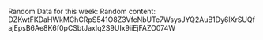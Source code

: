 Random Data for this week: Random content: DZKwtFKDaHWkMChCRpS541O8Z3VfcNbUTe7WsysJYQ2AuB1Dy6lXrSUQfajEpsB6Ae8K6f0pCSbtJaxIq2S9UIx9iiEjFAZO074W

